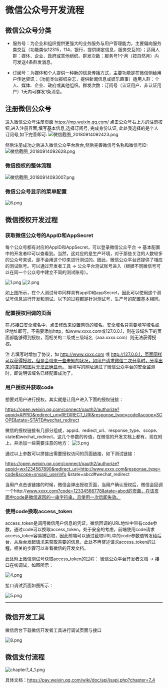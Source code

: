 # 微信公众号开发流程

## 微信公众号分类

- 服务号：为企业和组织提供更强大的业务服务与用户管理能力，主要偏向服务类交互（功能类似12315，114，银行，提供绑定信息，服务交互的）；适用人群：媒体、企业、政府或其他组织。群发次数：服务号1个月（按自然月）内可发送4条群发消息。

- 订阅号：为媒体和个人提供一种新的信息传播方式，主要功能是在微信侧给用户传达资讯；（功能类似报纸杂志，提供新闻信息或娱乐趣事）适用人群：个人、媒体、企业、政府或其他组织。群发次数：订阅号（认证用户、非认证用户）1天内可群发1条消息。

## 注册微信公众号

进入微信公众号注册页面 https://mp.weixin.qq.com/ 点击公众号右上方的注册按钮,进入注册界面,填写基本信息,选择订阅号, 完成身份认证, 此处我选择的是个人订阅号,如下完善即可:
![微信截图_20180914092423.png](https://pic.ik87.cn/2018/09/14/TXJT5yaX.png)

然后注册成功之后进入微信公众平台后台,然后完善微信号名称和微信号ID:
![微信截图_20180914092628.png](https://pic.ik87.cn/2018/09/14/svqj0Cp2.png)

### 微信授权的整体流程

![微信截图_20180914093007.png](https://pic.ik87.cn/2018/09/14/zwz07hb5.png)

### 微信公众号显示的菜单配置

![6.png](https://pic.ik87.cn/2018/09/14/2ys2itVv.png)

## 微信授权开发过程

### 获取微信公众号的AppID和AppSecret

每个公众号都有对应的AppID和AppSecret，可以登录微信公众平台 -> 基本配置中的开发者ID可以查看到。当然，这对应的是生产环境，对于那些关注的人数较多的公众号来说，是不会用这个ID来进行测试的。因此，微信公众平台还提供了相应的测试账号。可以通过开发者工具 -> 公众平台测试账号进入（根据不同微信号可以在同一个公众号中建立不同的测试账号）。

![1.png](https://pic.ik87.cn/2018/09/14/XLDNcRZT.png)
![2.png](https://pic.ik87.cn/2018/09/14/9v9pjCVd.png)

如上图所示，在个人测试号中同样具有appID和appSecret，因此可以使用这个测试号信息进行开发和测试。以下的过程都是针对测试号，生产号的配置基本相同。

### 配置授权回调的页面

在JS接口安全域名中，点击修改来设置网页的域名。安全域名只需要填写域名或IP地址即可，不需要添加http，如www.xxxx.com或127.0.0.1，则在该域名下的页面都能够得到授权，而相关的二级或三级域名（aaa.xxxx.com）则无法获得授权。 

注 若填写时增加了协议，如 http://www.xxxx.com 或 http://127.0.0.1，页面同样可以获得授权，但是会带来一些未知的状况，如用户请求微信二次分享时，分享出来的描述和图片无法正确显示。 
当填写的网址通过了微信公众平台的安全监测时，即说明该域名已经配置成功了。

### 用户授权并获取code

想要对用户进行授权，其实就是让用户进入下面的授权链接：

https://open.weixin.qq.com/connect/oauth2/authorize?appid=APPID&redirect_uri=REDIRECT_URI&response_type=code&scope=SCOPE&state=STATE#wechat_redirect

微信的授权链接有几部分组成，appid、rediect_uri、response_type、scope、state和wechat_redirect，这几个参数的传值，在微信的开发文档上都有，现在附上，并添加一些需要注意的地方：
![3.png](https://pic.ik87.cn/2018/09/14/0zJgRaGY.png)

通过以上参数可以拼接出需要授权访问的页面链接，如下测试链接：

https://open.weixin.qq.com/connect/oauth2/authorize?appid=wx1234567890&redirect_uri=http://www.xxxx.com&response_type=code&scope=snsapi_userinfo 
&state=abcd#wechat_redirect

当用户点击该链接的时候，微信会弹出授权页面，当用户确认授权后，微信会回调一个http://www.xxxx.com?code=12334566778&state=abcd的页面，在该页面中code是微信返回的一串字符串，且使用一次后即失效。

### 使用code换取access_token

access_token是调用微信用户信息的凭证，微信回调的URL地址中带有code参数，通过code可以换取access_token。处于安全的考虑，前端使用code请求access_token容易被窃取，因此前端可以通过截取URL中的code参数值转发给后台，从后台发起请求来获取需要的信息，此处不再赘述请求access_token的过程，相关的步骤可以查看微信的开发文档。

此处附上微信测试号获取access_token的过程： 
微信公众平台开发者文档 -> 接口在线调试，如图所示：

![4.png](https://pic.ik87.cn/2018/09/14/Ahug7aVT.png)

接口调试页面如图所示：

![5.png](https://pic.ik87.cn/2018/09/14/8EfeDSmh.png)

------

## 微信开发工具

微信后台下载微信开发者工具进行调试页面与接口

![8.png](https://pic.ik87.cn/2018/09/14/2Q0T3ToL.png)


## 微信支付流程

![chapter7_4_1.png](https://pic.ik87.cn/2018/09/14/i4ofdgfM.png)

具体文档：https://pay.weixin.qq.com/wiki/doc/api/jsapi.php?chapter=7_4